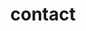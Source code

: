 ---
title: contact
type: landing

sections:
  - block: markdown
    content:
      title: contact
      text: |-
        <div style="text-align: justify;">
        문의사항이 있으시면 언제든지 연락주세요!

        - 이메일: j_haim4869(at)naver.com
        - 전화번호: 010-6379-7336
        - 주소: 전북특별자치도 전주시 덕진구 백제대로 567 전북대학교 컴퓨터공학부
        </div>

        ## 위치

        <iframe src="https://www.google.com/maps/embed?pb=!1m18!1m12!1m3!1d6468.242642549232!2d127.13431289211252!3d35.8460285725414!2m3!1f0!2f0!3f0!3m2!1i1024!2i768!4f13.1!3m3!1m2!1s0x35702330dc920b9d%3A0x1d0d425396006646!2z7KCE67aB64yA7ZWZ6rWQIOqzteqzvOuMgO2VmSA37Zi46rSA!5e0!3m2!1sko!2skr!4v1728054448064!5m2!1sko!2skr" width="600" height="450" style="border:0;" allowfullscreen="" loading="lazy" referrerpolicy="no-referrer-when-downgrade"></iframe> 
    design:
      columns: '1'
      spacing:
        padding: ['20px', '0', '20px', '0']
      css_class: fullscreen
---